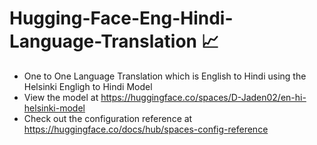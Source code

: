 # Hugging-Face-Eng-Hindi-Language-Translation 📈

- One to One Language Translation which is English to Hindi using the Helsinki Engligh to Hindi Model 
- View the model at https://huggingface.co/spaces/D-Jaden02/en-hi-helsinki-model
- Check out the configuration reference at https://huggingface.co/docs/hub/spaces-config-reference
